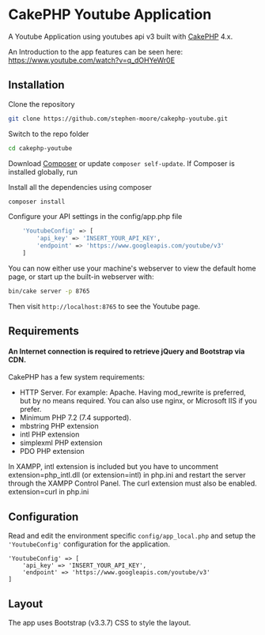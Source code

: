 # CakePHP Youtube Application
A Youtube Application using youtubes api v3 built with [CakePHP](https://cakephp.org) 4.x.

An Introduction to the app features can be seen here: https://www.youtube.com/watch?v=q_dOHYeWr0E
## Installation

Clone the repository
```bash
git clone https://github.com/stephen-moore/cakephp-youtube.git
```

Switch to the repo folder
```bash
cd cakephp-youtube
```

Download [Composer](https://getcomposer.org/doc/00-intro.md) or update `composer self-update`.
If Composer is installed globally, run

Install all the dependencies using composer
```bash
composer install
```

Configure your API settings in the config/app.php file
```bash
    'YoutubeConfig' => [
        'api_key' => 'INSERT_YOUR_API_KEY',
        'endpoint' => 'https://www.googleapis.com/youtube/v3'
    ]
```

You can now either use your machine's webserver to view the default home page, or start
up the built-in webserver with:

```bash
bin/cake server -p 8765
```

Then visit `http://localhost:8765` to see the Youtube page.

## Requirements

#### An Internet connection is required to retrieve jQuery and Bootstrap via CDN.

CakePHP has a few system requirements:
 - HTTP Server. For example: Apache. Having mod_rewrite is preferred, but by no means required. You can also use nginx, or Microsoft IIS if you prefer.
 - Minimum PHP 7.2 (7.4 supported).
 - mbstring PHP extension
 - intl PHP extension
 - simplexml PHP extension
 - PDO PHP extension

In XAMPP, intl extension is included but you have to uncomment extension=php_intl.dll (or extension=intl) in php.ini and restart the server through the XAMPP Control Panel.
The curl extension must also be enabled. extension=curl in php.ini

## Configuration

Read and edit the environment specific `config/app_local.php` and setup the
`'YoutubeConfig'` configuration for the application.

    'YoutubeConfig' => [
        'api_key' => 'INSERT_YOUR_API_KEY',
        'endpoint' => 'https://www.googleapis.com/youtube/v3'
    ]

## Layout

The app uses Bootstrap (v3.3.7)  CSS to style the layout.
